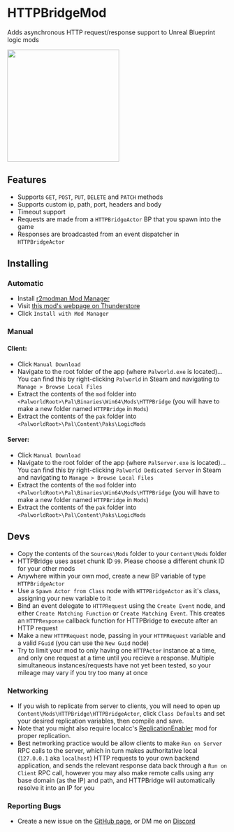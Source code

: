 # HTTPBridgeMod

Adds asynchronous HTTP request/response support to Unreal Blueprint logic mods

<img src="https://i.imgur.com/Ke5Tpnc.png" width="256" height="256"/>

## Features

- Supports `GET`, `POST`, `PUT`, `DELETE` and `PATCH` methods
- Supports custom ip, path, port, headers and body
- Timeout support
- Requests are made from a `HTTPBridgeActor` BP that you spawn into the game
- Responses are broadcasted from an event dispatcher in `HTTPBridgeActor`

## Installing

### Automatic

- Install [r2modman Mod Manager](https://thunderstore.io/package/ebkr/r2modman/)
- Visit [this mod's webpage on Thunderstore](https://thunderstore.io/c/palworld/p/PWR/HTTPBridge/)
- Click `Install with Mod Manager`

### Manual

#### Client:

- Click `Manual Download`
- Navigate to the root folder of the app (where `Palworld.exe` is located)... You can find this by right-clicking `Palworld` in Steam and navigating to `Manage > Browse Local Files`
- Extract the contents of the `mod` folder into `<PalworldRoot>\Pal\Binaries\Win64\Mods\HTTPBridge` (you will have to make a new folder named `HTTPBridge` in `Mods`)
- Extract the contents of the `pak` folder into `<PalworldRoot>\Pal\Content\Paks\LogicMods`

#### Server:

- Click `Manual Download`
- Navigate to the root folder of the app (where `PalServer.exe` is located)... You can find this by right-clicking `Palworld Dedicated Server` in Steam and navigating to `Manage > Browse Local Files`
- Extract the contents of the `mod` folder into `<PalworldRoot>\Pal\Binaries\Win64\Mods\HTTPBridge` (you will have to make a new folder named `HTTPBridge` in `Mods`)
- Extract the contents of the `pak` folder into `<PalworldRoot>\Pal\Content\Paks\LogicMods`

## Devs

- Copy the contents of the `Sources\Mods` folder to your `Content\Mods` folder
- HTTPBridge uses asset chunk ID `99`. Please choose a different chunk ID for your other mods
- Anywhere within your own mod, create a new BP variable of type `HTTPBridgeActor`
- Use a `Spawn Actor from Class` node with `HTTPBridgeActor` as it's class, assigning your new variable to it
- Bind an event delegate to `HTTPRequest` using the `Create Event` node, and either `Create Matching Function` or `Create Matching Event`. This creates an `HTTPResponse` callback function for HTTPBridge to execute after an HTTP request
- Make a new `HTTPRequest` node, passing in your `HTTPRequest` variable and a valid `FGuid` (you can use the `New Guid` node)
- Try to limit your mod to only having one `HTTPActor` instance at a time, and only one request at a time until you recieve a response. Multiple simultaneous instances/requests have not yet been tested, so your mileage may vary if you try too many at once

### Networking

- If you wish to replicate from server to clients, you will need to open up `Content\Mods\HTTPBridge\HTTPBridgeActor`, click `Class Defaults` and set your desired replication variables, then compile and save.
- Note that you might also require localcc's [ReplicationEnabler](https://thunderstore.io/c/palworld/p/localcc/ReplicationEnabler/) mod for proper replication.
- Best networking practice would be allow clients to make `Run on Server` RPC calls to the server, which in turn makes authoritative local (`127.0.0.1` aka `localhost`) HTTP requests to your own backend application, and sends the relevant response data back through a `Run on Client` RPC call, however you may also make remote calls using any base domain (as the IP) and path, and HTTPBridge will automatically resolve it into an IP for you

### Reporting Bugs

- Create a new issue on the [GitHub page](https://github.com/Spectre-Cular/HTTPBridgeMod), or DM me on [Discord](https://discord.com/users/163849518868201473)
